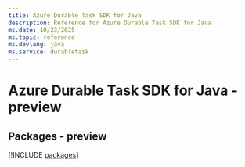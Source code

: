 ```yaml
---
title: Azure Durable Task SDK for Java
description: Reference for Azure Durable Task SDK for Java
ms.date: 10/23/2025
ms.topic: reference
ms.devlang: java
ms.service: durabletask
---
```

# Azure Durable Task SDK for Java - preview
## Packages - preview
[!INCLUDE [packages](durable-task-index.md)]
